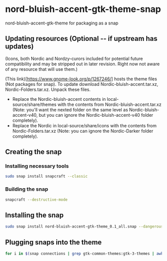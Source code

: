 # nord-bluish-accent-gtk-theme-snap
nord-bluish-accent-gtk-theme for packaging as a snap

## Updating resources \(Optional -- if upstream has updates\)

\(Icons, both Nordic and Nordzy-curors included for potential future compatibility and may be stripped out in later revision. Right now not aware of any resource that will use them.\)

(This link)[https://www.gnome-look.org/p/1267246/] hosts the theme files \(Not packages for snap\). To update download Nordic-bluish-accent.tar.xz, Nordic-Folders.tar.xz. Unpack these files.
- Replace the Nordic-bluish-accent contents in local-source/share/themes with the contents from Nordic-bluish-accent.tar.xz \(Note: you'll want the nexted folder on the same level as Nordic-bluish-accent-v40, but you can ignore the Nordic-bluish-accent-v40 folder completely).
- Replace the Nordic in local-source/share/icons with the contents from Nordic-Folders.tar.xz \(Note: you can ignore the Nordic-Darker folder completely).

## Creating the snap

### Installing necessary tools
```sh
sudo snap install snapcraft --classic
```

### Building the snap
```sh
snapcraft --destructive-mode
```

## Installing the snap
```sh
sudo snap install nord-bluish-accent-gtk-theme_0.1_all.snap --dangerous
```

## Plugging snaps into the theme
```sh
for i in $(snap connections | grep gtk-common-themes:gtk-3-themes | awk '{print $2}'); do sudo snap connect $i nord-bluish-accent-gtk-theme:gtk-3-themes; done
```

